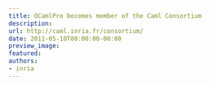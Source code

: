 ```yaml
---
title: OCamlPro becomes member of the Caml Consortium
description:
url: http://caml.inria.fr/consortium/
date: 2011-05-10T00:00:00-00:00
preview_image:
featured:
authors:
- inria
---
```



